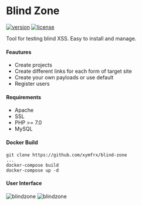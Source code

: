 # Blind Zone

[![version](https://img.shields.io/badge/version-0.9.0-blue.svg)](https://github.com/xymfrx/blind-zone) [![license](https://img.shields.io/badge/license-MIT-blue.svg)](https://github.com/xymfrx/blind-zone/blob/master/LICENSE)

Tool for testing blind XSS. Easy to install and manage.

#### Feautures

- Create projects
- Create different links for each form of target site
- Create your own payloads or use default
- Register users

#### Requirements

- Apache
- SSL
- PHP >= 7.0
- MySQL

#### Docker Build

```
git clone https://github.com/xymfrx/blind-zone
...
docker-compose build
docker-compose up -d
```
#### User Interface

![blindzone](https://i.imgur.com/q8S4YYr.png)
![blindzone](https://i.imgur.com/hCfcksv.png)
